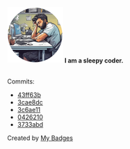 <img src="https://github.com/my-badges/my-badges/blob/master/badges/time-of-commit/sleepy-coder.png?raw=true" alt="I am a sleepy coder." title="I am a sleepy coder." width="128">
<strong>I am a sleepy coder.</strong>
<br><br>

Commits:

- <a href="https://github.com/better-studio/better-amp/commit/43ff63b23de118332d2a81a1241639fb63c9c801">43ff63b</a>
- <a href="https://github.com/better-studio/better-amp/commit/3cae8dca2163a47492438db2407e350c1518825b">3cae8dc</a>
- <a href="https://github.com/better-studio/better-amp/commit/3c6ae114d2140fbeab8eb4aeb8e0702d112ad696">3c6ae11</a>
- <a href="https://github.com/better-studio/better-amp/commit/04262101e548474261e50f72051e7a3995178b8b">0426210</a>
- <a href="https://github.com/better-studio/better-amp/commit/3733abdd54290d22dcd564df2936a2f9644c0acd">3733abd</a>


Created by <a href="https://github.com/my-badges/my-badges">My Badges</a>